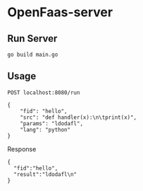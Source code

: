 # OpenFaas-server
## Run Server
`go build main.go`
## Usage
`POST localhost:8080/run`
```
{
	"fid": "hello",
	"src": "def handler(x):\n\tprint(x)",
	"params": "ldodafl",
	"lang": "python"
}
```
Response
```
{
  "fid":"hello",
  "result":"ldodafl\n"
}
```

